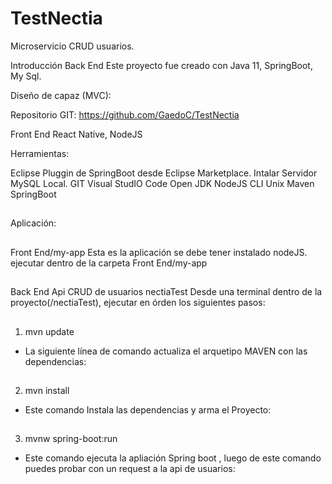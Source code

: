 # TestNectia

Microservicio CRUD usuarios.

Introducción
Back End
Este proyecto fue creado con Java 11, SpringBoot, My Sql.


Diseño de capaz (MVC):

Repositorio GIT: https://github.com/GaedoC/TestNectia

Front End
React Native, NodeJS

Herramientas:

Eclipse
Pluggin de SpringBoot desde Eclipse Marketplace.
Intalar Servidor MySQL Local.
GIT
Visual StudIO Code
Open JDK
NodeJS
CLI Unix
Maven
SpringBoot
##
Aplicación:
##
Front End/my-app Esta es la aplicación se debe tener instalado nodeJS.
ejecutar dentro de la carpeta Front End/my-app
##
Back End
 Api CRUD de usuarios nectiaTest
    Desde una terminal dentro de la proyecto(/nectiaTest), ejecutar en órden los siguientes pasos: 
##
1. mvn update
- La siguiente línea de comando actualiza el arquetipo MAVEN con las dependencias:

##
2. mvn install
- Este comando Instala las dependencias y arma el Proyecto:
##
3. mvnw spring-boot:run
- Este comando ejecuta la apliación Spring boot , luego de este comando puedes probar con un request a la api de usuarios: 




